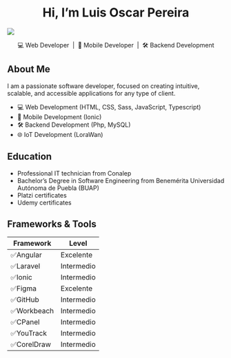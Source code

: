 <div align="center"><h1 align="center">Hi, I’m Luis Oscar Pereira</h1>

</div>
<img src="https://pereira-mx-ti.s3.us-east-1.amazonaws.com/banner.png">
<p align="center">
  💻 Web Developer &nbsp;|&nbsp; 📱 Mobile Developer &nbsp;|&nbsp; 🛠️ Backend Development
</p>

<h2>About Me</h2>
<p>
I am a passionate software developer, focused on creating intuitive, scalable, and accessible applications for any type of client.
</p>
<ul>
  <li>💻 Web Development (HTML, CSS, Sass, JavaScript, Typescript)</li>
  <li>📱 Mobile Development (Ionic)</li>
  <li>🛠️ Backend Development (Php, MySQL)</li>
  <li>🌐 IoT Development (LoraWan)</li>
</ul>

<h2>Education</h2>
<ul>
  <li>Professional IT technician from Conalep</li>
  <li>Bachelor’s Degree in Software Engineering from Benemérita Universidad Autónoma de Puebla (BUAP)</li>
  <li>Platzi certificates</li>
  <li>Udemy certificates</li>
</ul>

<h2>Frameworks & Tools</h2>
  

<table >
  <thead>
    <tr>
      <th>Framework</th>
      <th>Level</th>
    </tr>
  </thead>
  <tbody>
    <tr>
      <td >✅Angular</td>
      <td >Excelente</td>
    </tr>
    <tr>
      <td>✅Laravel</td>
      <td>Intermedio</td>
    </tr>
    <tr>
      <td>✅Ionic</td>
      <td>Intermedio</td>
    </tr>
    <tr>
      <td>✅Figma</td>
      <td>Excelente</td>
    </tr>
    <tr>
      <td>✅GitHub</td>
      <td>Intermedio</td>
    </tr>
    <tr>
      <td>✅Workbeach</td>
      <td>Intermedio</td>
    </tr>
    <tr>
      <td>✅CPanel</td>
      <td>Intermedio</td>
    </tr>
    <tr>
      <td>✅YouTrack</td>
      <td>Intermedio</td>
    </tr>
    <tr>
      <td>✅CorelDraw</td>
      <td>Intermedio</td>
    </tr>
  </tbody>
</table>
